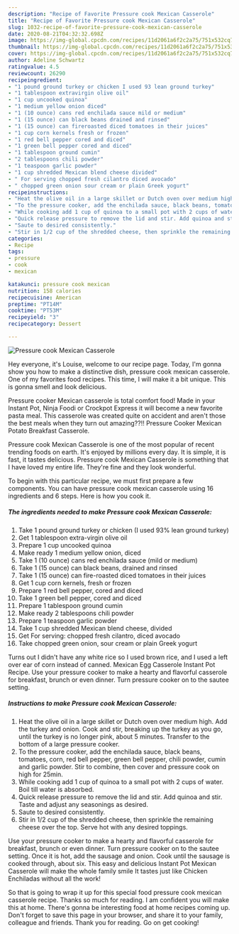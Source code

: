 ```yaml
---
description: "Recipe of Favorite Pressure cook Mexican Casserole"
title: "Recipe of Favorite Pressure cook Mexican Casserole"
slug: 1032-recipe-of-favorite-pressure-cook-mexican-casserole
date: 2020-08-21T04:32:32.698Z
image: https://img-global.cpcdn.com/recipes/11d2061a6f2c2a75/751x532cq70/pressure-cook-mexican-casserole-recipe-main-photo.jpg
thumbnail: https://img-global.cpcdn.com/recipes/11d2061a6f2c2a75/751x532cq70/pressure-cook-mexican-casserole-recipe-main-photo.jpg
cover: https://img-global.cpcdn.com/recipes/11d2061a6f2c2a75/751x532cq70/pressure-cook-mexican-casserole-recipe-main-photo.jpg
author: Adeline Schwartz
ratingvalue: 4.5
reviewcount: 26290
recipeingredient:
- "1 pound ground turkey or chicken I used 93 lean ground turkey"
- "1 tablespoon extravirgin olive oil"
- "1 cup uncooked quinoa"
- "1 medium yellow onion diced"
- "1 (10 ounce) cans red enchilada sauce mild or medium"
- "1 (15 ounce) can black beans drained and rinsed"
- "1 (15 ounce) can fireroasted diced tomatoes in their juices"
- "1 cup corn kernels fresh or frozen"
- "1 red bell pepper cored and diced"
- "1 green bell pepper cored and diced"
- "1 tablespoon ground cumin"
- "2 tablespoons chili powder"
- "1 teaspoon garlic powder"
- "1 cup shredded Mexican blend cheese divided"
- " For serving chopped fresh cilantro diced avocado"
- " chopped green onion sour cream or plain Greek yogurt"
recipeinstructions:
- "Heat the olive oil in a large skillet or Dutch oven over medium high. Add the turkey and onion. Cook and stir, breaking up the turkey as you go, until the turkey is no longer pink, about 5 minutes. Transfer to the bottom of a large pressure cooker."
- "To the pressure cooker, add the enchilada sauce, black beans, tomatoes, corn, red bell pepper, green bell pepper, chili powder, cumin and garlic powder. Stir to combine, then cover and pressure cook on high for 25min."
- "While cooking add 1 cup of quinoa to a small pot with 2 cups of water. Boil till water is absorbed."
- "Quick release pressure to remove the lid and stir. Add quinoa and stir. Taste and adjust any seasonings as desired."
- "Saute to desired consistently."
- "Stir in 1/2 cup of the shredded cheese, then sprinkle the remaining cheese over the top. Serve hot with any desired toppings."
categories:
- Recipe
tags:
- pressure
- cook
- mexican

katakunci: pressure cook mexican 
nutrition: 158 calories
recipecuisine: American
preptime: "PT14M"
cooktime: "PT53M"
recipeyield: "3"
recipecategory: Dessert

---
```



![Pressure cook Mexican Casserole](https://img-global.cpcdn.com/recipes/11d2061a6f2c2a75/751x532cq70/pressure-cook-mexican-casserole-recipe-main-photo.jpg)

Hey everyone, it's Louise, welcome to our recipe page. Today, I'm gonna show you how to make a distinctive dish, pressure cook mexican casserole. One of my favorites food recipes. This time, I will make it a bit unique. This is gonna smell and look delicious.

Pressure cooker Mexican casserole is total comfort food! Made in your Instant Pot, Ninja Foodi or Crockpot Express it will become a new favorite pasta meal. This casserole was created quite on accident and aren&#39;t those the best meals when they turn out amazing??!! Pressure Cooker Mexican Potato Breakfast Casserole.

Pressure cook Mexican Casserole is one of the most popular of recent trending foods on earth. It's enjoyed by millions every day. It is simple, it is fast, it tastes delicious. Pressure cook Mexican Casserole is something that I have loved my entire life. They're fine and they look wonderful.


To begin with this particular recipe, we must first prepare a few components. You can have pressure cook mexican casserole using 16 ingredients and 6 steps. Here is how you cook it.

<!--inarticleads1-->

##### The ingredients needed to make Pressure cook Mexican Casserole:

1. Take 1 pound ground turkey or chicken (I used 93% lean ground turkey)
1. Get 1 tablespoon extra-virgin olive oil
1. Prepare 1 cup uncooked quinoa
1. Make ready 1 medium yellow onion, diced
1. Take 1 (10 ounce) cans red enchilada sauce (mild or medium)
1. Take 1 (15 ounce) can black beans, drained and rinsed
1. Take 1 (15 ounce) can fire-roasted diced tomatoes in their juices
1. Get 1 cup corn kernels, fresh or frozen
1. Prepare 1 red bell pepper, cored and diced
1. Take 1 green bell pepper, cored and diced
1. Prepare 1 tablespoon ground cumin
1. Make ready 2 tablespoons chili powder
1. Prepare 1 teaspoon garlic powder
1. Take 1 cup shredded Mexican blend cheese, divided
1. Get  For serving: chopped fresh cilantro, diced avocado
1. Take  chopped green onion, sour cream or plain Greek yogurt


Turns out I didn&#39;t have any white rice so I used brown rice, and I used a left over ear of corn instead of canned. Mexican Egg Casserole Instant Pot Recipe. Use your pressure cooker to make a hearty and flavorful casserole for breakfast, brunch or even dinner. Turn pressure cooker on to the sautee setting. 

<!--inarticleads2-->

##### Instructions to make Pressure cook Mexican Casserole:

1. Heat the olive oil in a large skillet or Dutch oven over medium high. Add the turkey and onion. Cook and stir, breaking up the turkey as you go, until the turkey is no longer pink, about 5 minutes. Transfer to the bottom of a large pressure cooker.
1. To the pressure cooker, add the enchilada sauce, black beans, tomatoes, corn, red bell pepper, green bell pepper, chili powder, cumin and garlic powder. Stir to combine, then cover and pressure cook on high for 25min.
1. While cooking add 1 cup of quinoa to a small pot with 2 cups of water. Boil till water is absorbed.
1. Quick release pressure to remove the lid and stir. Add quinoa and stir. Taste and adjust any seasonings as desired.
1. Saute to desired consistently.
1. Stir in 1/2 cup of the shredded cheese, then sprinkle the remaining cheese over the top. Serve hot with any desired toppings.


Use your pressure cooker to make a hearty and flavorful casserole for breakfast, brunch or even dinner. Turn pressure cooker on to the sautee setting. Once it is hot, add the sausage and onion. Cook until the sausage is cooked through, about six. This easy and delicious Instant Pot Mexican Casserole will make the whole family smile It tastes just like Chicken Enchiladas without all the work! 

So that is going to wrap it up for this special food pressure cook mexican casserole recipe. Thanks so much for reading. I am confident you will make this at home. There's gonna be interesting food at home recipes coming up. Don't forget to save this page in your browser, and share it to your family, colleague and friends. Thank you for reading. Go on get cooking!
